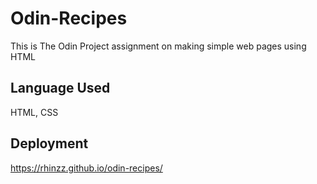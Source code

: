 # Odin-Recipes
This is The Odin Project assignment on making simple web pages using HTML
## Language Used
HTML, CSS
## Deployment
https://rhinzz.github.io/odin-recipes/
